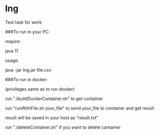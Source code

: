 # Ing
Test task for work

###To run in your PC:

require:

  java 11
  
usage:

java -jar Ing.jar file.csv


###To run in docker:

(privileges same as to run docker)

run "./buildDockerContainer.sh" to get container

run "runWithFile.sh your_file" to send your_file to container and get result

result will be saved in your host as "result.txt"

run "./deleteContainer.sh" if you want to delete cantainer

